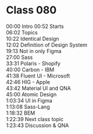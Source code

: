 # Class 080

00:00 Intro
00:52 Starts  
06:02 Topics  
10:22 Identical Design  
12:02 Definition of Design System  
19:13 Not in only Figma  
27:00 Sass  
33:31 Polaris - Shopify  
40:00 Carbon - IBM  
41:38 Fluent UI - Microsoft  
42:46 HIG -  Apple  
43:42 Material UI and QNA  
45:00 Atomic Design  
1:03:34 UI in Figma  
1:13:08 Sass-Lang  
1:18:32 BEM  
1:22:39 Next class topic  
1:23:43 Discussion & QNA  
